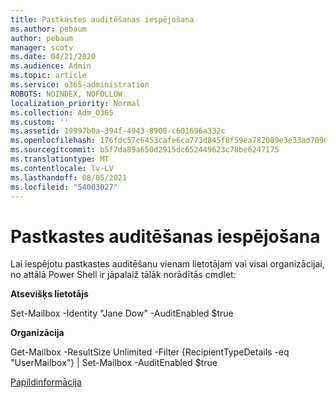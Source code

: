 ```yaml
---
title: Pastkastes auditēšanas iespējošana
ms.author: pebaum
author: pebaum
manager: scotv
ms.date: 04/21/2020
ms.audience: Admin
ms.topic: article
ms.service: o365-administration
ROBOTS: NOINDEX, NOFOLLOW
localization_priority: Normal
ms.collection: Adm_O365
ms.custom: ''
ms.assetid: 19997b0a-394f-4943-8908-c601696a332c
ms.openlocfilehash: 176fdc57c6453cafe6ca773d845f8f59ea782089e3e33ad70909ed495aa1a8c4
ms.sourcegitcommit: b5f7da89a650d2915dc652449623c78be6247175
ms.translationtype: MT
ms.contentlocale: lv-LV
ms.lasthandoff: 08/05/2021
ms.locfileid: "54003027"
---
```

# <a name="enable-mailbox-auditing"></a>Pastkastes auditēšanas iespējošana

Lai iespējotu pastkastes auditēšanu vienam lietotājam vai visai organizācijai, no attālā Power Shell ir jāpalaiž tālāk norādītās cmdlet:
  
 **Atsevišķs lietotājs**
  
Set-Mailbox -Identity "Jane Dow" -AuditEnabled $true
  
 **Organizācija**
  
Get-Mailbox -ResultSize Unlimited -Filter {RecipientTypeDetails -eq "UserMailbox"} | Set-Mailbox -AuditEnabled $true
  
[Papildinformācija](https://docs.microsoft.com/microsoft-365/compliance/enable-mailbox-auditing)
  

